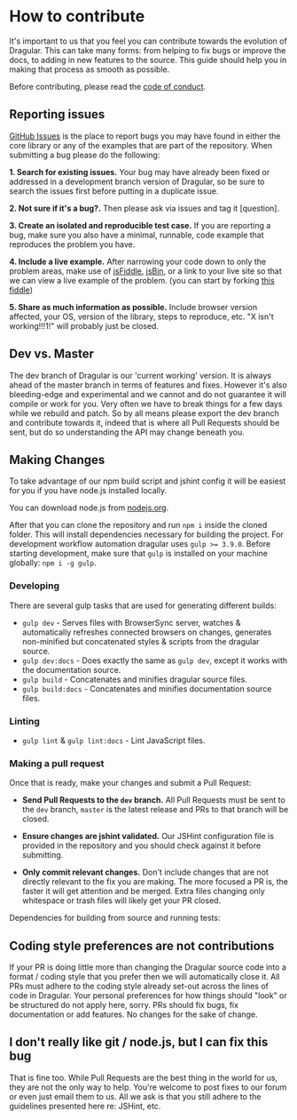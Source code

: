 # How to contribute

It's important to us that you feel you can contribute towards the evolution of Dragular. This can take many forms: from helping to fix bugs or improve the docs, to adding in new features to the source. This guide should help you in making that process as smooth as possible.

Before contributing, please read the [code of conduct](https://github.com/luckylooke/dragular/blob/master/CODE_OF_CONDUCT.md).

## Reporting issues

[GitHub Issues][0] is the place to report bugs you may have found in either the core library or any of the examples that are part of the repository. When submitting a bug please do the following:

**1. Search for existing issues.** Your bug may have already been fixed or addressed in a development branch version of Dragular, so be sure to search the issues first before putting in a duplicate issue.

**2. Not sure if it's a bug?.** Then please ask via issues and tag it [question].

**3. Create an isolated and reproducible test case.** If you are reporting a bug, make sure you also have a minimal, runnable, code example that reproduces the problem you have.

**4. Include a live example.** After narrowing your code down to only the problem areas, make use of [jsFiddle][1], [jsBin][2], or a link to your live site so that we can view a live example of the problem. (you can start by forking [this fiddle](http://jsfiddle.net/g7qyqtrq/1/))

**5. Share as much information as possible.** Include browser version affected, your OS, version of the library, steps to reproduce, etc. "X isn't working!!!1!" will probably just be closed.

## Dev vs. Master

The dev branch of Dragular is our 'current working' version. It is always ahead of the master branch in terms of features and fixes. However it's also bleeding-edge and experimental and we cannot and do not guarantee it will compile or work for you. Very often we have to break things for a few days while we rebuild and patch. So by all means please export the dev branch and contribute towards it, indeed that is where all Pull Requests should be sent, but do so understanding the API may change beneath you.


## Making Changes

To take advantage of our npm build script and jshint config it will be easiest for you if you have node.js installed locally.

You can download node.js from [nodejs.org][3].

After that you can clone the repository and run `npm i` inside the cloned folder. This will install dependencies necessary for building the project. For development workflow automation dragular uses `gulp >= 3.9.0`. Before starting development, make sure that `gulp` is installed on your machine globally: `npm i -g gulp`.

### Developing

There are several gulp tasks that are used for generating different builds:

- `gulp dev` - Serves files with BrowserSync server, watches & automatically refreshes connected browsers on changes, generates non-minified but concatenated styles & scripts from the dragular source.
- `gulp dev:docs` - Does exactly the same as `gulp dev`, except it works with the documentation source.
- `gulp build` - Concatenates and minifies dragular source files.
- `gulp build:docs` - Concatenates and minifies documentation source files.

### Linting

- `gulp lint` & `gulp lint:docs` - Lint JavaScript files.

### Making a pull request

Once that is ready, make your changes and submit a Pull Request:

- **Send Pull Requests to the `dev` branch.** All Pull Requests must be sent to the `dev` branch, `master` is the latest release and PRs to that branch will be closed.

- **Ensure changes are jshint validated.** Our JSHint configuration file is provided in the repository and you should check against it before submitting.

- **Only commit relevant changes.** Don't include changes that are not directly relevant to the fix you are making. The more focused a PR is, the faster it will get attention and be merged. Extra files changing only whitespace or trash files will likely get your PR closed.


Dependencies for building from source and running tests:


## Coding style preferences are not contributions

If your PR is doing little more than changing the Dragular source code into a format / coding style that you prefer then we will automatically close it. All PRs must adhere to the coding style already set-out across the lines of code in Dragular. Your personal preferences for how things should "look" or be structured do not apply here, sorry. PRs should fix bugs, fix documentation or add features. No changes for the sake of change.


## I don't really like git / node.js, but I can fix this bug

That is fine too. While Pull Requests are the best thing in the world for us, they are not the only way to help. You're welcome to post fixes to our forum or even just email them to us. All we ask is that you still adhere to the guidelines presented here re: JSHint, etc.


[0]: https://github.com/luckylooke/dragular/issues
[1]: http://jsfiddle.net
[2]: http://jsbin.com/
[3]: http://nodejs.org
